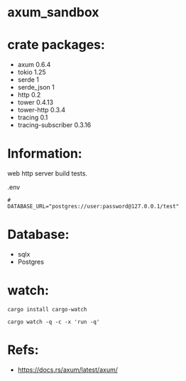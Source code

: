  
# axum_sandbox

# crate packages:
 * axum 0.6.4
 * tokio 1.25
 * serde 1
 * serde_json 1
 * http 0.2
 * tower 0.4.13
 * tower-http 0.3.4
 * tracing 0.1
 * tracing-subscriber 0.3.16

# Information:
  web http server build tests.

.env
```
#
DATABASE_URL="postgres://user:password@127.0.0.1/test"
```

# Database:
  * sqlx
  * Postgres

# watch:

```
cargo install cargo-watch
```

```
cargo watch -q -c -x 'run -q'
```


# Refs:
 * https://docs.rs/axum/latest/axum/